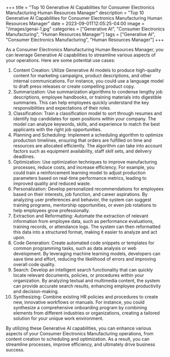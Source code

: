 +++
title = "Top 10 Generative AI Capabilities for Consumer Electronics Manufacturing Human Resources Manager"
description = "Top 10 Generative AI Capabilities for Consumer Electronics Manufacturing Human Resources Manager"
date = 2023-09-01T12:05:25-04:00
image = "/images/genai-1.jpg"
categories = ["Generative AI", "Consumer Electronics Manufacturing", "Human Resources Manager"]
tags = ["Generative AI", "Consumer Electronics Manufacturing", "Human Resources Manager"]
+++

As a Consumer Electronics Manufacturing Human Resources Manager, you can leverage Generative AI capabilities to streamline various aspects of your operations. Here are some potential use cases:

1. Content Creation: Utilize Generative AI models to produce high-quality content for marketing campaigns, product descriptions, and other internal communications. For instance, you could use a language model to draft press releases or create compelling product copy.
2. Summarization: Use summarization algorithms to condense lengthy job descriptions, employee handbooks, or training materials into digestible summaries. This can help employees quickly understand the key responsibilities and expectations of their roles.
3. Classification: Train a classification model to sort through resumes and identify top candidates for open positions within your company. The model can analyze keywords, skills, and experience to match the best applicants with the right job opportunities.
4. Planning and Scheduling: Implement a scheduling algorithm to optimize production timelines, ensuring that orders are fulfilled on time and resources are allocated efficiently. The algorithm can take into account factors such as equipment availability, staff skill sets, and delivery deadlines.
5. Optimization: Use optimization techniques to improve manufacturing processes, reduce costs, and increase efficiency. For example, you could train a reinforcement learning model to adjust production parameters based on real-time performance metrics, leading to improved quality and reduced waste.
6. Personalization: Develop personalized recommendations for employees based on their interests, job function, and career aspirations. By analyzing user preferences and behavior, the system can suggest training programs, mentorship opportunities, or even job rotations to help employees grow professionally.
7. Extraction and Reformatting: Automate the extraction of relevant information from employee data, such as performance evaluations, training records, or attendance logs. The system can then reformatted this data into a structured format, making it easier to analyze and act upon.
8. Code Generation: Create automated code snippets or templates for common programming tasks, such as data analysis or web development. By leveraging machine learning models, developers can save time and effort, reducing the likelihood of errors and improving overall code quality.
9. Search: Develop an intelligent search functionality that can quickly locate relevant documents, policies, or procedures within your organization. By analyzing textual and multimedia content, the system can provide accurate search results, enhancing employee productivity and decision-making.
10. Synthesizing: Combine existing HR policies and procedures to create new, innovative workflows or manuals. For instance, you could synthesize a comprehensive onboarding program by combining elements from different industries or organizations, creating a tailored solution for your unique work environment.

By utilizing these Generative AI capabilities, you can enhance various aspects of your Consumer Electronics Manufacturing operations, from content creation to scheduling and optimization. As a result, you can streamline processes, improve efficiency, and ultimately drive business success.